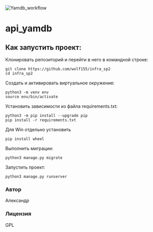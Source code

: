 ![Yamdb_workflow](https://github.com/wolf155/yamdb_final/workflows/yamdb_workflow.yaml/badge.svg)

# api_yamdb
## **Как запустить проект:**

Клонировать репозиторий и перейти в него в командной строке:

```
git clone https://github.com/wolf155/infra_sp2
cd infra_sp2
```
Cоздать и активировать виртуальное окружение:
```
python3 -m venv env
source env/bin/activate
```
Установить зависимости из файла requirements.txt:
```
python3 -m pip install --upgrade pip
pip install -r requirements.txt
```
Для Win отдельно установить
```
pip install wheel
```


Выполнить миграции:

```
python3 manage.py migrate
```
Запустить проект:
```
python3 manage.py runserver
```

### Автор
Александр

### Лицензия
GPL
